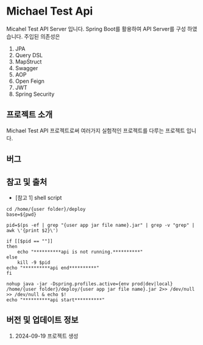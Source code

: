 # Michael Test Api
Micahel Test API Server 입니다. Spring Boot를 활용하여 API Server를 구성 하였습니다. 주입된 의존성은
1. JPA
2. Query DSL
3. MapStruct
4. Swagger
5. AOP
6. Open Feign
7. JWT
8. Spring Security

## 프로젝트 소개
Michael Test API 프로젝트로써 여러가지 실험적인 프로젝트를 다루는 프로젝트 입니다.

## 버그

## 참고 및 출처

- [참고 1] shell script
```shell
cd /home/{user folder}/deploy
base=${pwd}

pid=$(ps -ef | grep "{user app jar file name}.jar" | grep -v "grep" | awk \'{print $2}\')

if [[$pid == ""]]
then
    echo "**********api is not running.**********"
else
    kill -9 $pid
echo "**********api end**********"
fi

nohup java -jar -Dspring.profiles.active={env prod|dev|local} /home/{user folder}/deploy/{user app jar file name}.jar 2>> /dev/null >> /dev/null & echo $!
echo "**********api start**********"
```

## 버전 및 업데이트 정보
1. 2024-09-19 프로젝트 생성